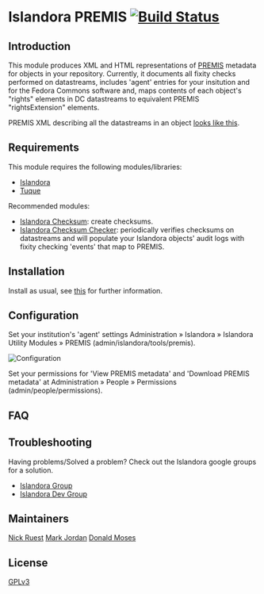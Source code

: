 # Islandora PREMIS [![Build Status](https://travis-ci.org/Islandora/islandora_premis.png?branch=7.x)](https://travis-ci.org/Islandora/islandora_premis)

## Introduction

This module produces XML and HTML representations of [PREMIS](http://www.loc.gov/standards/premis/) metadata for objects in your repository. Currently, it documents all fixity checks performed on datastreams, includes 'agent' entries for your insitution and for the Fedora Commons software and, maps contents of each object's "rights" elements in DC datastreams to equivalent PREMIS "rightsExtension" elements.

PREMIS XML describing all the datastreams in an object [looks like this](https://gist.github.com/mjordan/8256978).

## Requirements

This module requires the following modules/libraries:

* [Islandora](https://github.com/islandora/islandora)
* [Tuque](https://github.com/islandora/tuque)

Recommended modules:

* [Islandora Checksum](https://github.com/islandora/islandora_checksum): create checksums.
* [Islandora Checksum Checker](https://github.com/islandora/islandora_checksum_checker): periodically verifies checksums on datastreams and will populate your Islandora objects' audit logs with fixity checking 'events' that map to PREMIS.

## Installation

Install as usual, see [this](https://drupal.org/documentation/install/modules-themes/modules-7) for further information.

## Configuration

Set your institution's 'agent' settings Administration » Islandora » Islandora Utility Modules » PREMIS (admin/islandora/tools/premis).

![Configuration](https://camo.githubusercontent.com/0db86df2c2cde6c0054aa65b604064b714f683e7/687474703a2f2f692e696d6775722e636f6d2f535347613550462e706e67)

Set your permissions for 'View PREMIS metadata' and 'Download PREMIS metadata' at Administration » People » Permissions (admin/people/permissions).

## FAQ

## Troubleshooting

Having problems/Solved a problem? Check out the Islandora google groups for a solution.

* [Islandora Group](https://groups.google.com/forum/?hl=en&fromgroups#!forum/islandora)
* [Islandora Dev Group](https://groups.google.com/forum/?hl=en&fromgroups#!forum/islandora-dev)

## Maintainers

[Nick Ruest](https://github.com/ruebot)
[Mark Jordan](https://github.com/mjordan)
[Donald Moses](https://github.com/dmoses)

## License

[GPLv3](http://www.gnu.org/licenses/gpl-3.0.txt)
